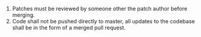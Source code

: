 1. Patches must be reviewed by someone other the patch author before merging.
2. Code shall not be pushed directly to master, all updates to the codebase
   shall be in the form of a merged pull request.
